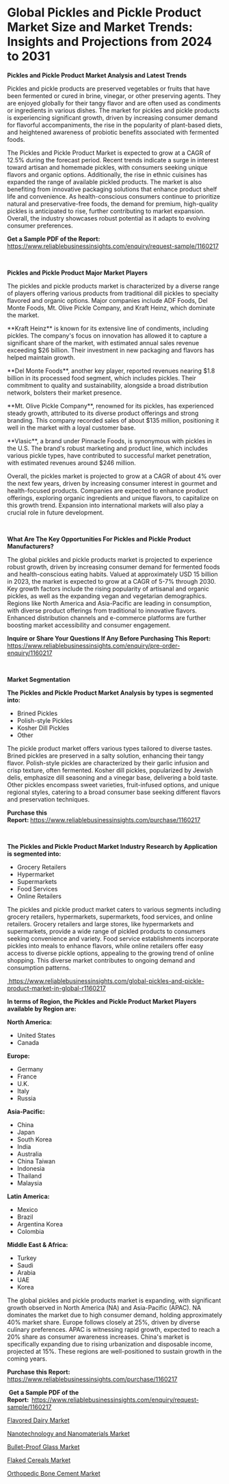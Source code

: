 <p><h1>Global Pickles and Pickle Product Market Size and Market Trends: Insights and Projections from 2024 to 2031</h1></p><p><strong>Pickles and Pickle Product Market Analysis and Latest Trends</strong></p>
<p><p>Pickles and pickle products are preserved vegetables or fruits that have been fermented or cured in brine, vinegar, or other preserving agents. They are enjoyed globally for their tangy flavor and are often used as condiments or ingredients in various dishes. The market for pickles and pickle products is experiencing significant growth, driven by increasing consumer demand for flavorful accompaniments, the rise in the popularity of plant-based diets, and heightened awareness of probiotic benefits associated with fermented foods.</p><p>The Pickles and Pickle Product Market is expected to grow at a CAGR of 12.5% during the forecast period. Recent trends indicate a surge in interest toward artisan and homemade pickles, with consumers seeking unique flavors and organic options. Additionally, the rise in ethnic cuisines has expanded the range of available pickled products. The market is also benefiting from innovative packaging solutions that enhance product shelf life and convenience. As health-conscious consumers continue to prioritize natural and preservative-free foods, the demand for premium, high-quality pickles is anticipated to rise, further contributing to market expansion. Overall, the industry showcases robust potential as it adapts to evolving consumer preferences.</p></p>
<p><strong>Get a Sample PDF of the Report:&nbsp;</strong> <a href="https://www.reliablebusinessinsights.com/enquiry/request-sample/1160217?utm_campaign=60&utm_medium=2&utm_source=Github&utm_content=ia&utm_term=17112024&utm_id=pickles-and-pickle-product">https://www.reliablebusinessinsights.com/enquiry/request-sample/1160217</a></p>
<p>&nbsp;</p>
<p><strong>Pickles and Pickle Product Major Market Players</strong></p>
<p><p>The pickles and pickle products market is characterized by a diverse range of players offering various products from traditional dill pickles to specialty flavored and organic options. Major companies include ADF Foods, Del Monte Foods, Mt. Olive Pickle Company, and Kraft Heinz, which dominate the market.</p><p>**Kraft Heinz** is known for its extensive line of condiments, including pickles. The company's focus on innovation has allowed it to capture a significant share of the market, with estimated annual sales revenue exceeding $26 billion. Their investment in new packaging and flavors has helped maintain growth.</p><p>**Del Monte Foods**, another key player, reported revenues nearing $1.8 billion in its processed food segment, which includes pickles. Their commitment to quality and sustainability, alongside a broad distribution network, bolsters their market presence.</p><p>**Mt. Olive Pickle Company**, renowned for its pickles, has experienced steady growth, attributed to its diverse product offerings and strong branding. This company recorded sales of about $135 million, positioning it well in the market with a loyal customer base.</p><p>**Vlasic**, a brand under Pinnacle Foods, is synonymous with pickles in the U.S. The brand's robust marketing and product line, which includes various pickle types, have contributed to successful market penetration, with estimated revenues around $246 million.</p><p>Overall, the pickles market is projected to grow at a CAGR of about 4% over the next few years, driven by increasing consumer interest in gourmet and health-focused products. Companies are expected to enhance product offerings, exploring organic ingredients and unique flavors, to capitalize on this growth trend. Expansion into international markets will also play a crucial role in future development.</p></p>
<p>&nbsp;</p>
<p><strong>What Are The Key Opportunities For Pickles and Pickle Product Manufacturers?</strong></p>
<p><p>The global pickles and pickle products market is projected to experience robust growth, driven by increasing consumer demand for fermented foods and health-conscious eating habits. Valued at approximately USD 15 billion in 2023, the market is expected to grow at a CAGR of 5-7% through 2030. Key growth factors include the rising popularity of artisanal and organic pickles, as well as the expanding vegan and vegetarian demographics. Regions like North America and Asia-Pacific are leading in consumption, with diverse product offerings from traditional to innovative flavors. Enhanced distribution channels and e-commerce platforms are further boosting market accessibility and consumer engagement.</p></p>
<p><strong>Inquire or Share Your Questions If Any Before Purchasing This Report:</strong> <a href="https://www.reliablebusinessinsights.com/enquiry/pre-order-enquiry/1160217?utm_campaign=60&utm_medium=2&utm_source=Github&utm_content=ia&utm_term=17112024&utm_id=pickles-and-pickle-product">https://www.reliablebusinessinsights.com/enquiry/pre-order-enquiry/1160217</a></p>
<p>&nbsp;</p>
<p><strong>Market Segmentation</strong></p>
<p><strong>The Pickles and Pickle Product Market Analysis by types is segmented into:</strong></p>
<p><ul><li>Brined Pickles</li><li>Polish-style Pickles</li><li>Kosher Dill Pickles</li><li>Other</li></ul></p>
<p><p>The pickle product market offers various types tailored to diverse tastes. Brined pickles are preserved in a salty solution, enhancing their tangy flavor. Polish-style pickles are characterized by their garlic infusion and crisp texture, often fermented. Kosher dill pickles, popularized by Jewish delis, emphasize dill seasoning and a vinegar base, delivering a bold taste. Other pickles encompass sweet varieties, fruit-infused options, and unique regional styles, catering to a broad consumer base seeking different flavors and preservation techniques.</p></p>
<p><strong>Purchase this Report:&nbsp;</strong><a href="https://www.reliablebusinessinsights.com/purchase/1160217?utm_campaign=60&utm_medium=2&utm_source=Github&utm_content=ia&utm_term=17112024&utm_id=pickles-and-pickle-product">https://www.reliablebusinessinsights.com/purchase/1160217</a></p>
<p>&nbsp;</p>
<p><strong>The Pickles and Pickle Product Market Industry Research by Application is segmented into:</strong></p>
<p><ul><li>Grocery Retailers</li><li>Hypermarket</li><li>Supermarkets</li><li>Food Services</li><li>Online Retailers</li></ul></p>
<p><p>The pickles and pickle product market caters to various segments including grocery retailers, hypermarkets, supermarkets, food services, and online retailers. Grocery retailers and large stores, like hypermarkets and supermarkets, provide a wide range of pickled products to consumers seeking convenience and variety. Food service establishments incorporate pickles into meals to enhance flavors, while online retailers offer easy access to diverse pickle options, appealing to the growing trend of online shopping. This diverse market contributes to ongoing demand and consumption patterns.</p></p>
<p><a href="https://www.reliablebusinessinsights.com/global-pickles-and-pickle-product-market-in-global-r1160217?utm_campaign=60&utm_medium=2&utm_source=Github&utm_content=ia&utm_term=17112024&utm_id=pickles-and-pickle-product">&nbsp;https://www.reliablebusinessinsights.com/global-pickles-and-pickle-product-market-in-global-r1160217</a></p>
<p><strong>In terms of Region, the Pickles and Pickle Product Market Players available by Region are:</strong></p>
<p>
    <p> <strong> North America: </strong>
        <ul>
            <li>United States</li>
            <li>Canada</li>
        </ul>
        </p> 
    <p> <strong> Europe: </strong>
        <ul>
            <li>Germany</li>
            <li>France</li>
            <li>U.K.</li>
            <li>Italy</li>
            <li>Russia</li>
        </ul>
        </p> 
    <p> <strong> Asia-Pacific: </strong>
        <ul>
            <li>China</li>
            <li>Japan</li>
            <li>South Korea</li>
            <li>India</li>
            <li>Australia</li>
            <li>China Taiwan</li>
            <li>Indonesia</li>
            <li>Thailand</li>
            <li>Malaysia</li>
        </ul>
        </p> 
    <p> <strong> Latin America: </strong>
        <ul>
            <li>Mexico</li>
            <li>Brazil</li>
            <li>Argentina Korea</li>
            <li>Colombia</li>
        </ul>
        </p> 
    <p> <strong> Middle East & Africa: </strong>
        <ul>
            <li>Turkey</li>
            <li>Saudi</li>
            <li>Arabia</li>
            <li>UAE</li>
            <li>Korea</li>
        </ul>
    </p>
    </p>
<p><p>The global pickles and pickle products market is expanding, with significant growth observed in North America (NA) and Asia-Pacific (APAC). NA dominates the market due to high consumer demand, holding approximately 40% market share. Europe follows closely at 25%, driven by diverse culinary preferences. APAC is witnessing rapid growth, expected to reach a 20% share as consumer awareness increases. China's market is specifically expanding due to rising urbanization and disposable income, projected at 15%. These regions are well-positioned to sustain growth in the coming years.</p></p>
<p><strong>Purchase this Report: </strong><a href="https://www.reliablebusinessinsights.com/purchase/1160217?utm_campaign=60&utm_medium=2&utm_source=Github&utm_content=ia&utm_term=17112024&utm_id=pickles-and-pickle-product">https://www.reliablebusinessinsights.com/purchase/1160217</a></p>
<p>&nbsp;<strong>Get a Sample PDF of the Report:&nbsp;&nbsp;</strong><a href="https://www.reliablebusinessinsights.com/enquiry/request-sample/1160217?utm_campaign=60&utm_medium=2&utm_source=Github&utm_content=ia&utm_term=17112024&utm_id=pickles-and-pickle-product">https://www.reliablebusinessinsights.com/enquiry/request-sample/1160217</a></p>
<p><strong></strong></p>
<p><p><a href="https://www.linkedin.com/pulse/flavored-dairy-market-evolution-future-outlook-forecasting-yclif?utm_campaign=60&utm_medium=2&utm_source=Github&utm_content=ia&utm_term=17112024&utm_id=pickles-and-pickle-product">Flavored Dairy Market</a></p><p><a href="https://issuu.com/reportprime-2/docs/nanotechnology-and-nanomaterials-ma_88eb79423acafe?utm_campaign=60&utm_medium=2&utm_source=Github&utm_content=ia&utm_term=17112024&utm_id=pickles-and-pickle-product">Nanotechnology and Nanomaterials Market</a></p><p><a href="https://github.com/NargisHussain432/Market-Research-Report-List-1/blob/main/bullet-proof-glass-market.md?utm_campaign=60&utm_medium=2&utm_source=Github&utm_content=ia&utm_term=17112024&utm_id=pickles-and-pickle-product">Bullet-Proof Glass Market</a></p><p><a href="https://www.linkedin.com/pulse/flaked-cereals-market-trends-detailed-study-its-segmentation-dys2f?utm_campaign=60&utm_medium=2&utm_source=Github&utm_content=ia&utm_term=17112024&utm_id=pickles-and-pickle-product">Flaked Cereals Market</a></p><p><a href="https://issuu.com/reportprime-2/docs/orthopedic-bone-cement-market-size-_d3aeb87a62dc30?utm_campaign=60&utm_medium=2&utm_source=Github&utm_content=ia&utm_term=17112024&utm_id=pickles-and-pickle-product">Orthopedic Bone Cement Market</a></p></p>
